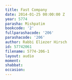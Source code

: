 ```yaml
---
title: Fast Company
date: 2014-01-25 00:00:00 Z
year: 5774
parasha: Mishpatim
bookcode: '2'
fullparashacode: '206'
parashacode: '206'
author: Rabbi Eliezer Hirsch
id: 57742061
filename: 5774-206-1
layout: audio
moment: 
shabbat: 
occasion: 
---
```


